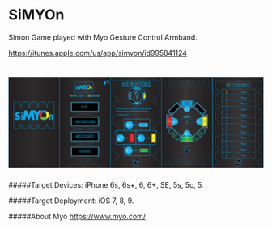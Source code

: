 # SiMYOn
Simon Game played with Myo Gesture Control Armband.

https://itunes.apple.com/us/app/simyon/id995841124
# ![GamePlay](https://github.com/haroldogtf/SiMYOn/blob/master/screens.png)

#####Target Devices:
iPhone 6s, 6s+, 6, 6+, SE, 5s, 5c, 5.

#####Target Deployment:
iOS 7, 8, 9.

#####About Myo
https://www.myo.com/

